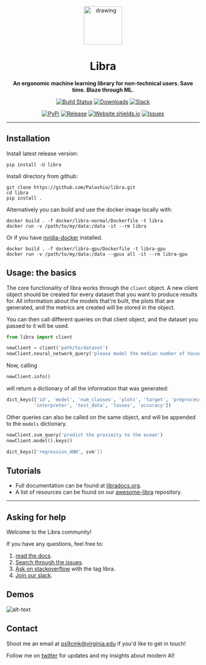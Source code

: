 <div align="center">

<img src="/tools/data/gh_images/logo.png" alt="drawing" width="100"/>
       
# Libra

**An ergonomic machine learning library for non-technical users. Save time. Blaze through ML.**

[![Build Status](https://travis-ci.org/Palashio/libra.svg?branch=master)](https://travis-ci.org/Palashio/libra)
[![Downloads](https://pepy.tech/badge/libra)](https://pepy.tech/project/libra)
[![Slack](https://img.shields.io/badge/slack-chat-green.svg?logo=slack)](https://join.slack.com/t/the-libra-team/shared_invite/zt-ek6bpd47-hdIxXlRAenKfy5JNWe8bgw)

[![PyPi](https://img.shields.io/badge/pypi%20package-1.0.0-blue)](https://pypi.org/project/libra/)
[![Release](https://img.shields.io/badge/Next%20Release-Sep%2012-green)](https://pypi.org/project/libra/)
[![Website shields.io](https://img.shields.io/website-up-down-blue-red/http/shields.io.svg)](https://libradocs.github.io//)
[![Issues](https://img.shields.io/github/issues/Palashio/libra)]()


</div>

---


## Installation

Install latest release version:

```
pip install -U libra
```

Install directory from github:

```
git clone https://github.com/Palashio/libra.git
cd libra
pip install .
```

Alternatively you can build and use the docker image locally with:

```
docker build . -f docker/libra-normal/Dockerfile -t libra
docker run -v /path/to/my/data:/data -it --rm libra
```

Or if you have [nvidia-docker](https://github.com/NVIDIA/nvidia-docker) installed.

```
docker build . -f docker/libra-gpu/Dockerfile -t libra-gpu
docker run -v /path/to/my/data:/data --gpus all -it --rm libra-gpu
```
## Usage: the basics

The core functionality of libra works through the `client` object. A new client object should be created for every dataset that you want to produce results for. All information about the models that're built, the plots that are generated, and the metrics are created will be stored in the object.

You can then call different queries on that client object, and the dataset you passed to it will be used. 

```python
from libra import client

newClient = client('path/to/dataset') 
newClient.neural_network_query('please model the median number of households')
```
Now, calling 
```python
newClient.info()
```
will return a dictionary of all the information that was generated: 

```python
dict_keys(['id', 'model', 'num_classes', 'plots', 'target', 'preprocessor', 
          'interpreter', 'test_data', 'losses', 'accuracy'])
```

Other queries can also be called on the same object, and will be appended to the `models` dictionary.

```python
newClient.svm_query('predict the proximity to the ocean')
newClient.model().keys()

dict_keys(['regression_ANN', svm'])
```

## Tutorials

 - Full documentation can be found at [libradocs.org](https://libradocs.org/). 
 - A list of resources can be found on our [awesome-libra](https://github.com/Palashio/awesome-libra) repository. 

---
 

## Asking for help
Welcome to the Libra community!

If you have any questions, feel free to:
1. [read the docs](https://libradocs.org/).
2. [Search through the issues](https://github.com/Palashio/libra/issues?q=is%3Aissue+is%3Aclosed).
3. [Ask on stackoverflow](https://stackoverflow.com/questions/ask?guided=false) with the tag libra.
4. [Join our slack](https://join.slack.com/t/the-libra-team/shared_invite/zt-ek6bpd47-hdIxXlRAenKfy5JNWe8bgw).



## Demos

![alt-text](/tools/data/gh_images/gif.gif)

## Contact

Shoot me an email at [ps9cmk@virginia.edu](mailto:ps9cmk@virginia.edu) if you'd like to get in touch!

Follow me on [twitter](https://twitter.com/_pshah) for updates and my insights about modern AI!
